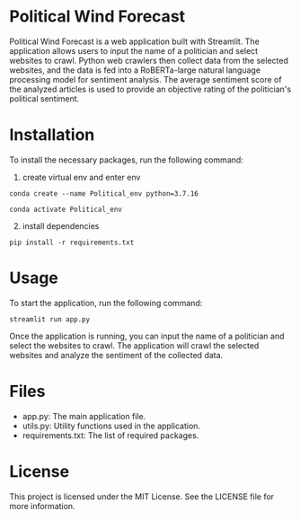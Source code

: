 # Political Wind Forecast
Political Wind Forecast is a web application built with Streamlit. The application allows users to input the name of a politician and select websites to crawl. Python web crawlers then collect data from the selected websites, and the data is fed into a RoBERTa-large natural language processing model for sentiment analysis. The average sentiment score of the analyzed articles is used to provide an objective rating of the politician's political sentiment.

# Installation
To install the necessary packages, run the following command:

1. create virtual env and enter env

```
conda create --name Political_env python=3.7.16
```

```
conda activate Political_env
```

2. install dependencies

```
pip install -r requirements.txt
```


# Usage
To start the application, run the following command:

```
streamlit run app.py
```

Once the application is running, you can input the name of a politician and select the websites to crawl. The application will crawl the selected websites and analyze the sentiment of the collected data.

# Files
* app.py: The main application file.
* utils.py: Utility functions used in the application.
* requirements.txt: The list of required packages.

# License
This project is licensed under the MIT License. See the LICENSE file for more information.